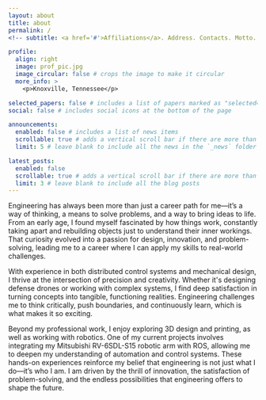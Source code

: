 ```yaml
---
layout: about
title: about
permalink: /
<!-- subtitle: <a href='#'>Affiliations</a>. Address. Contacts. Motto. Etc.-->

profile:
  align: right
  image: prof_pic.jpg
  image_circular: false # crops the image to make it circular
  more_info: >
    <p>Knoxville, Tennessee</p>

selected_papers: false # includes a list of papers marked as "selected={true}"
social: false # includes social icons at the bottom of the page

announcements:
  enabled: false # includes a list of news items
  scrollable: true # adds a vertical scroll bar if there are more than 3 news items
  limit: 5 # leave blank to include all the news in the `_news` folder

latest_posts:
  enabled: false
  scrollable: true # adds a vertical scroll bar if there are more than 3 new posts items
  limit: 3 # leave blank to include all the blog posts
---
```


Engineering has always been more than just a career path for me—it’s a way of thinking, a means to solve problems, and a way to bring ideas to life. From an early age, I found myself fascinated by how things work, constantly taking apart and rebuilding objects just to understand their inner workings. That curiosity evolved into a passion for design, innovation, and problem-solving, leading me to a career where I can apply my skills to real-world challenges.

With experience in both distributed control systems and mechanical design, I thrive at the intersection of precision and creativity. Whether it's designing defense drones or working with complex systems, I find deep satisfaction in turning concepts into tangible, functioning realities. Engineering challenges me to think critically, push boundaries, and continuously learn, which is what makes it so exciting.

Beyond my professional work, I enjoy exploring 3D design and printing, as well as working with robotics. One of my current projects involves integrating my Mitsubishi RV-6SDL-S15 robotic arm with ROS, allowing me to deepen my understanding of automation and control systems. These hands-on experiences reinforce my belief that engineering is not just what I do—it’s who I am. I am driven by the thrill of innovation, the satisfaction of problem-solving, and the endless possibilities that engineering offers to shape the future.